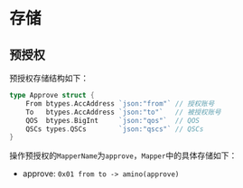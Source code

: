# 存储

## 预授权

预授权存储结构如下：
```go
type Approve struct {
	From btypes.AccAddress `json:"from"` // 授权账号
	To   btypes.AccAddress `json:"to"`   // 被授权账号
	QOS  btypes.BigInt     `json:"qos"`  // QOS
	QSCs types.QSCs        `json:"qscs"` // QSCs
}
```
操作预授权的`MapperName`为`approve`，`Mapper`中的具体存储如下：
- approve: `0x01 from to -> amino(approve)`

